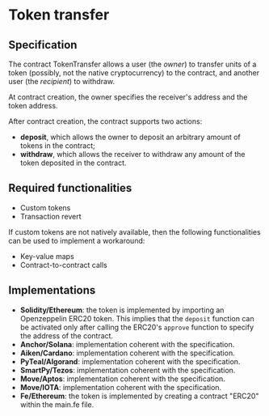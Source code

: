 # Token transfer

## Specification 

The contract TokenTransfer allows a user (the *owner*)
to transfer units of a token (possibly, not the native cryptocurrency) to the contract, 
and another user (the *recipient*) to withdraw.

At contract creation, the owner specifies the receiver's address and the token address.

After contract creation, the contract supports two actions:
- **deposit**, which allows the owner to deposit an arbitrary amount of tokens
in the contract;
- **withdraw**, which allows the receiver to withdraw 
any amount of the token deposited in the contract.

## Required functionalities
- Custom tokens
- Transaction revert
  
If custom tokens are not natively available, then the following functionalities can be used to implement a workaround:
- Key-value maps
- Contract-to-contract calls

## Implementations

- **Solidity/Ethereum**: the token is implemented by importing an Openzeppelin ERC20 token. 
This implies that the `deposit` function can be activated only after calling 
the ERC20's `approve` function to specify the address of the contract.
- **Anchor/Solana**: implementation coherent with the specification.
- **Aiken/Cardano**: implementation coherent with the specification.
- **PyTeal/Algorand**: implementation coherent with the specification.
- **SmartPy/Tezos**: implementation coherent with the specification.
- **Move/Aptos**: implementation coherent with the specification.
- **Move/IOTA**: implementation coherent with the specification.
- **Fe/Ethereum**: the token is implemented by creating a contract "ERC20" within the main.fe file.